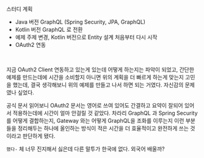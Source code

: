 스터디 계획

- Java 버전 GraphQL (Spring Security, JPA, GraphQL)
- Kotlin 버전 GraphQL 로 전환
- 예제 주제 변경, Kotlin 버전으로 Entity 설계 처음부터 다시 시작
- OAuth2 연동

<br/>



지금 OAuth2 Client 연동하고 있는게 있는데 어떻게 하는지는 파악이 되었고, 간단한 예제를 만드는데에 시간을 소비할지 아니면 위의 계획을 더 빠르게 하는게 맞는지 고민을 했는데, 결국 생각해보니 위의 예제를 만들고 나서 하면 되는 거였다. 자신감의 문제였나 싶었다.<br/>

공식 문서 읽어보니 OAuth2 문서는 영어로 쓰여 있어도 간결하고 요약이 잘되어 있어서 적용하는데에 시간이 얼마 안걸릴 것 같았다. 차라리 GraphQL 과 Spring Security 를 어떻게 결합하는지, Gateway 와는 어떻게 GraphQL을 조화를 이루는지 이런 부분들을 정리해두는 하나에 올인하는 방식이 적은 시간을 더 효율적이고 완전하게 쓰는 것이라고 판단하게 됐다.<br/>

`했다-` 체 너무 진지해서 싫은데 다른 말투가 한국에 없다. 외국어 배울까?<br/>

<br/>










